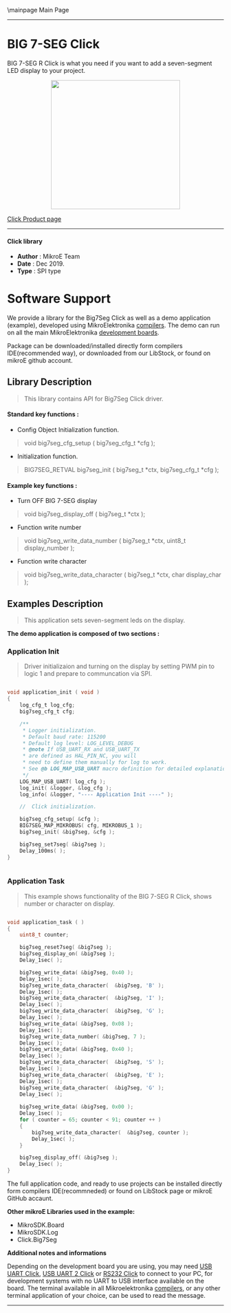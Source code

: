 \mainpage Main Page
 
 

---
# BIG 7-SEG Click

BIG 7-SEG R Click is what you need if you want to add a seven-segment LED display to your project.

<p align="center">
  <img src="https://download.mikroe.com/images/click_for_ide/big7segr_click.png" height=300px>
</p>

[Click Product page](https://www.mikroe.com/big-7-seg-r-click)

---


#### Click library 

- **Author**        : MikroE Team
- **Date**          : Dec 2019.
- **Type**          : SPI type


# Software Support

We provide a library for the Big7Seg Click 
as well as a demo application (example), developed using MikroElektronika 
[compilers](https://shop.mikroe.com/compilers). 
The demo can run on all the main MikroElektronika [development boards](https://shop.mikroe.com/development-boards).

Package can be downloaded/installed directly form compilers IDE(recommended way), or downloaded from our LibStock, or found on mikroE github account. 

## Library Description

> This library contains API for Big7Seg Click driver.

#### Standard key functions :

- Config Object Initialization function.
> void big7seg_cfg_setup ( big7seg_cfg_t *cfg ); 
 
- Initialization function.
> BIG7SEG_RETVAL big7seg_init ( big7seg_t *ctx, big7seg_cfg_t *cfg );

#### Example key functions :

- Turn OFF BIG 7-SEG display
> void big7seg_display_off ( big7seg_t *ctx );
 
- Function write number
> void big7seg_write_data_number ( big7seg_t *ctx, uint8_t display_number );

- Function write character
> void big7seg_write_data_character ( big7seg_t *ctx, char display_char );

## Examples Description

> This application sets seven-segment leds on the display.

**The demo application is composed of two sections :**

### Application Init 

> Driver initializaion and turning on the display
> by setting PWM pin to logic 1 and prepare to communcation via SPI.

```c

void application_init ( void )
{
    log_cfg_t log_cfg;
    big7seg_cfg_t cfg;

    /** 
     * Logger initialization.
     * Default baud rate: 115200
     * Default log level: LOG_LEVEL_DEBUG
     * @note If USB_UART_RX and USB_UART_TX 
     * are defined as HAL_PIN_NC, you will 
     * need to define them manually for log to work. 
     * See @b LOG_MAP_USB_UART macro definition for detailed explanation.
     */
    LOG_MAP_USB_UART( log_cfg );
    log_init( &logger, &log_cfg );
    log_info( &logger, "---- Application Init ----" );

    //  Click initialization.

    big7seg_cfg_setup( &cfg );
    BIG7SEG_MAP_MIKROBUS( cfg, MIKROBUS_1 );
    big7seg_init( &big7seg, &cfg );

    big7seg_set7seg( &big7seg );
    Delay_100ms( );
}
  
```

### Application Task

> This example shows functionality of the BIG 7-SEG R Click,
> shows number or character on display.

```c

void application_task ( )
{
    uint8_t counter;

    big7seg_reset7seg( &big7seg );
    big7seg_display_on( &big7seg );
    Delay_1sec( );

    big7seg_write_data( &big7seg, 0x40 );
    Delay_1sec( );
    big7seg_write_data_character(  &big7seg, 'B' );
    Delay_1sec( );
    big7seg_write_data_character(  &big7seg, 'I' );
    Delay_1sec( );
    big7seg_write_data_character(  &big7seg, 'G' );
    Delay_1sec( );
    big7seg_write_data( &big7seg, 0x08 );
    Delay_1sec( );
    big7seg_write_data_number( &big7seg, 7 );
    Delay_1sec( );
    big7seg_write_data( &big7seg, 0x40 );
    Delay_1sec( );
    big7seg_write_data_character(  &big7seg, 'S' );
    Delay_1sec( );
    big7seg_write_data_character(  &big7seg, 'E' );
    Delay_1sec( );
    big7seg_write_data_character(  &big7seg, 'G' );
    Delay_1sec( );
    
    big7seg_write_data( &big7seg, 0x00 );
    Delay_1sec( );
    for ( counter = 65; counter < 91; counter ++ )
    {
        big7seg_write_data_character(  &big7seg, counter );
        Delay_1sec( );
    }

    big7seg_display_off( &big7seg );
    Delay_1sec( );
}

```

The full application code, and ready to use projects can be  installed directly form compilers IDE(recommneded) or found on LibStock page or mikroE GitHub accaunt.

**Other mikroE Libraries used in the example:** 

- MikroSDK.Board
- MikroSDK.Log
- Click.Big7Seg

**Additional notes and informations**

Depending on the development board you are using, you may need 
[USB UART Click](https://shop.mikroe.com/usb-uart-click), 
[USB UART 2 Click](https://shop.mikroe.com/usb-uart-2-click) or 
[RS232 Click](https://shop.mikroe.com/rs232-click) to connect to your PC, for 
development systems with no UART to USB interface available on the board. The 
terminal available in all Mikroelektronika 
[compilers](https://shop.mikroe.com/compilers), or any other terminal application 
of your choice, can be used to read the message.



---
